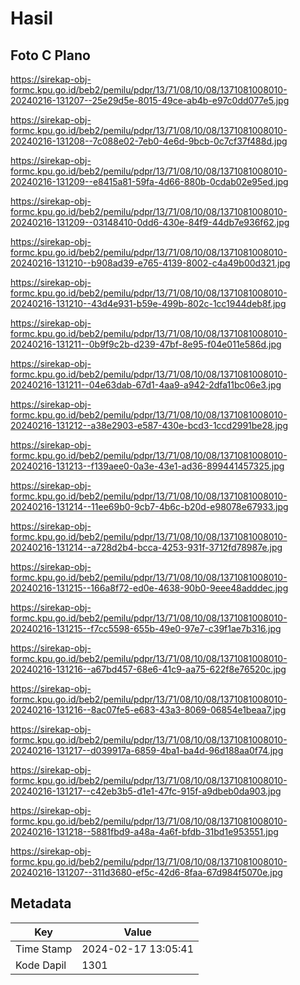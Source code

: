 # Hasil

## Foto C Plano

https://sirekap-obj-formc.kpu.go.id/beb2/pemilu/pdpr/13/71/08/10/08/1371081008010-20240216-131207--25e29d5e-8015-49ce-ab4b-e97c0dd077e5.jpg

https://sirekap-obj-formc.kpu.go.id/beb2/pemilu/pdpr/13/71/08/10/08/1371081008010-20240216-131208--7c088e02-7eb0-4e6d-9bcb-0c7cf37f488d.jpg

https://sirekap-obj-formc.kpu.go.id/beb2/pemilu/pdpr/13/71/08/10/08/1371081008010-20240216-131209--e8415a81-59fa-4d66-880b-0cdab02e95ed.jpg

https://sirekap-obj-formc.kpu.go.id/beb2/pemilu/pdpr/13/71/08/10/08/1371081008010-20240216-131209--03148410-0dd6-430e-84f9-44db7e936f62.jpg

https://sirekap-obj-formc.kpu.go.id/beb2/pemilu/pdpr/13/71/08/10/08/1371081008010-20240216-131210--b908ad39-e765-4139-8002-c4a49b00d321.jpg

https://sirekap-obj-formc.kpu.go.id/beb2/pemilu/pdpr/13/71/08/10/08/1371081008010-20240216-131210--43d4e931-b59e-499b-802c-1cc1944deb8f.jpg

https://sirekap-obj-formc.kpu.go.id/beb2/pemilu/pdpr/13/71/08/10/08/1371081008010-20240216-131211--0b9f9c2b-d239-47bf-8e95-f04e011e586d.jpg

https://sirekap-obj-formc.kpu.go.id/beb2/pemilu/pdpr/13/71/08/10/08/1371081008010-20240216-131211--04e63dab-67d1-4aa9-a942-2dfa11bc06e3.jpg

https://sirekap-obj-formc.kpu.go.id/beb2/pemilu/pdpr/13/71/08/10/08/1371081008010-20240216-131212--a38e2903-e587-430e-bcd3-1ccd2991be28.jpg

https://sirekap-obj-formc.kpu.go.id/beb2/pemilu/pdpr/13/71/08/10/08/1371081008010-20240216-131213--f139aee0-0a3e-43e1-ad36-899441457325.jpg

https://sirekap-obj-formc.kpu.go.id/beb2/pemilu/pdpr/13/71/08/10/08/1371081008010-20240216-131214--11ee69b0-9cb7-4b6c-b20d-e98078e67933.jpg

https://sirekap-obj-formc.kpu.go.id/beb2/pemilu/pdpr/13/71/08/10/08/1371081008010-20240216-131214--a728d2b4-bcca-4253-931f-3712fd78987e.jpg

https://sirekap-obj-formc.kpu.go.id/beb2/pemilu/pdpr/13/71/08/10/08/1371081008010-20240216-131215--166a8f72-ed0e-4638-90b0-9eee48adddec.jpg

https://sirekap-obj-formc.kpu.go.id/beb2/pemilu/pdpr/13/71/08/10/08/1371081008010-20240216-131215--f7cc5598-655b-49e0-97e7-c39f1ae7b316.jpg

https://sirekap-obj-formc.kpu.go.id/beb2/pemilu/pdpr/13/71/08/10/08/1371081008010-20240216-131216--a67bd457-68e6-41c9-aa75-622f8e76520c.jpg

https://sirekap-obj-formc.kpu.go.id/beb2/pemilu/pdpr/13/71/08/10/08/1371081008010-20240216-131216--8ac07fe5-e683-43a3-8069-06854e1beaa7.jpg

https://sirekap-obj-formc.kpu.go.id/beb2/pemilu/pdpr/13/71/08/10/08/1371081008010-20240216-131217--d039917a-6859-4ba1-ba4d-96d188aa0f74.jpg

https://sirekap-obj-formc.kpu.go.id/beb2/pemilu/pdpr/13/71/08/10/08/1371081008010-20240216-131217--c42eb3b5-d1e1-47fc-915f-a9dbeb0da903.jpg

https://sirekap-obj-formc.kpu.go.id/beb2/pemilu/pdpr/13/71/08/10/08/1371081008010-20240216-131218--5881fbd9-a48a-4a6f-bfdb-31bd1e953551.jpg

https://sirekap-obj-formc.kpu.go.id/beb2/pemilu/pdpr/13/71/08/10/08/1371081008010-20240216-131207--311d3680-ef5c-42d6-8faa-67d984f5070e.jpg


## Metadata

| Key        | Value               |
| ---------- | ------------------- |
| Time Stamp | 2024-02-17 13:05:41 |
| Kode Dapil | 1301                |



